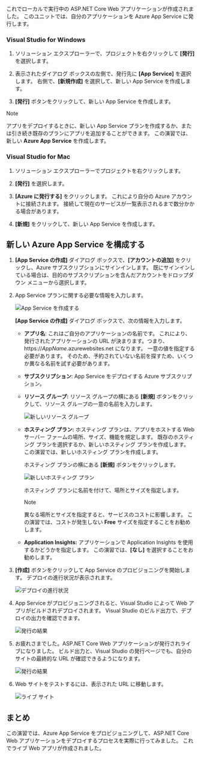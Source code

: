 これでローカルで実行中の ASP.NET Core Web アプリケーションが作成されました。 このユニットでは、自分のアプリケーションを Azure App Service に発行します。

### <a name="visual-studio-for-windows"></a>Visual Studio for Windows

1. ソリューション エクスプローラーで、プロジェクトを右クリックして **[発行]** を選択します。

1. 表示されたダイアログ ボックスの左側で、発行先に **[App Service]** を選択します。  右側で、**[新規作成]** を選択して、新しい App Service を作成します。

1. **[発行]** ボタンをクリックして、新しい App Service を作成します。

> [!NOTE]
> アプリをデプロイするときに、新しい App Service プランを作成するか、または引き続き既存のプランにアプリを追加することができます。 この演習では、新しい **Azure App Service** を作成します。

### <a name="visual-studio-mac"></a>Visual Studio for Mac

1. ソリューション エクスプローラーでプロジェクトを右クリックします。

1. **[発行]** を選択します。

1. **[Azure に発行する]** をクリックします。 これにより自分の Azure アカウントに接続されます。 接続して現在のサービスが一覧表示されるまで数分かかる場合があります。

1. **[新規]** をクリックして、新しい App Service を作成します。

## <a name="configure-your-new-azure-app-service"></a>新しい Azure App Service を構成する

1. **[App Service の作成]** ダイアログ ボックスで、**[アカウントの追加]** をクリックし、Azure サブスクリプションにサインインします。 既にサインインしている場合は、目的のサブスクリプションを含んだアカウントをドロップダウン メニューから選択します。

1. App Service プランに関する必要な情報を入力します。

    ![App Service を作成する](../media-draft/5-CreateAppService.png)

    **[App Service の作成]** ダイアログ ボックスで、次の情報を入力します。

    - **アプリ名**: これはご自分のアプリケーションの名前です。  これにより、発行されたアプリケーションの URL が決まります。つまり、 https://_AppName_.azurewebsites.net になります。  一意の値を指定する必要があります。 そのため、予約されていない名前を探すため、いくつか異なる名前を試す必要があります。

    - **サブスクリプション**: App Service をデプロイする Azure サブスクリプション。

    - **リソース グループ:** リソース グループの横にある **[新規]** ボタンをクリックして、リソース グループの一意の名前を入力します。

        ![新しいリソース グループ](../media-draft/5-NewResourceGroup.png)

    - **ホスティング プラン:** ホスティング プランは、アプリをホストする Web サーバー ファームの場所、サイズ、機能を規定します。 既存のホスティング プランを選択するか、新しいホスティング プランを作成します。 この演習では、新しいホスティング プランを作成します。

        ホスティング プランの横にある **[新規]** ボタンをクリックします。

        ![新しいホスティング プラン](../media-draft/5-NewHostingPlan.png)

        ホスティング プランに名前を付けて、場所とサイズを指定します。  
        
        > [!NOTE]
        > 異なる場所とサイズを指定すると、サービスのコストに影響します。 この演習では、コストが発生しない **Free** サイズを指定することをお勧めします。

    - **Application Insights:** アプリケーションで Application Insights を使用するかどうかを指定します。 この演習では、**[なし]** を選択することをお勧めします。

1. **[作成]** ボタンをクリックして App Service のプロビジョニングを開始します。 デプロイの進行状況が表示されます。

    ![デプロイの進行状況](../media-draft/5-DeployProgress.png)

1. App Service がプロビジョニングされると、Visual Studio によって Web アプリがビルドされデプロイされます。  Visual Studio のビルド出力で、デプロイの出力を確認できます。

    ![発行の結果](../media-draft/5-PublishResult.png)

1. お疲れさまでした。ASP.NET Core Web アプリケーションが発行されライブになりました。 ビルド出力と、Visual Studio の発行ページでも、自分のサイトの最終的な URL が確認できるようになります。

    ![発行の結果](../media-draft/5-PublishPage.png)

1. Web サイトをテストするには、表示された URL に移動します。

    ![ライブ サイト](../media-draft/5-WebPageLive.png)

## <a name="summary"></a>まとめ

この演習では、Azure App Service をプロビジョニングして、ASP.NET Core Web アプリケーションをデプロイするプロセスを実際に行ってみました。 これでライブ Web アプリが作成されました。
